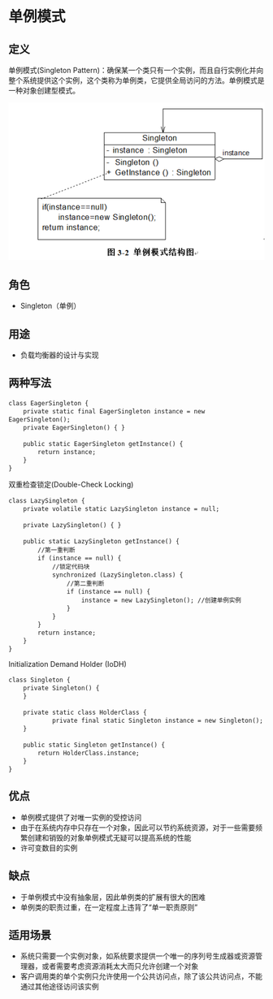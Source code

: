 # 单例模式

## 定义
单例模式(Singleton Pattern)：确保某一个类只有一个实例，而且自行实例化并向整个系统提供这个实例，这个类称为单例类，它提供全局访问的方法。单例模式是一种对象创建型模式。

![img](./img/单例模式.gif)

## 角色
*  Singleton（单例）

## 用途
*  负载均衡器的设计与实现

## 两种写法
```
class EagerSingleton {   
    private static final EagerSingleton instance = new EagerSingleton();   
    private EagerSingleton() { }   
  
    public static EagerSingleton getInstance() {  
        return instance;   
    }     
} 
```

双重检查锁定(Double-Check Locking)
```
class LazySingleton {   
    private volatile static LazySingleton instance = null;   
  
    private LazySingleton() { }   
  
    public static LazySingleton getInstance() {   
        //第一重判断  
        if (instance == null) {  
            //锁定代码块  
            synchronized (LazySingleton.class) {  
                //第二重判断  
                if (instance == null) {  
                    instance = new LazySingleton(); //创建单例实例  
                }  
            }  
        }  
        return instance;   
    }  
}  

```

Initialization Demand Holder (IoDH)

```
class Singleton {  
    private Singleton() {  
    }  
      
    private static class HolderClass {  
            private final static Singleton instance = new Singleton();  
    }  
      
    public static Singleton getInstance() {  
        return HolderClass.instance;  
    }
}
```

## 优点
*  单例模式提供了对唯一实例的受控访问
*  由于在系统内存中只存在一个对象，因此可以节约系统资源，对于一些需要频繁创建和销毁的对象单例模式无疑可以提高系统的性能
*  许可变数目的实例

## 缺点
*  于单例模式中没有抽象层，因此单例类的扩展有很大的困难
*  单例类的职责过重，在一定程度上违背了“单一职责原则”

## 适用场景
*  系统只需要一个实例对象，如系统要求提供一个唯一的序列号生成器或资源管理器，或者需要考虑资源消耗太大而只允许创建一个对象
*  客户调用类的单个实例只允许使用一个公共访问点，除了该公共访问点，不能通过其他途径访问该实例

